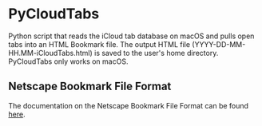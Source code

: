 # PyCloudTabs
Python script that reads the iCloud tab database on macOS and pulls open tabs into an HTML Bookmark file. The output HTML file (YYYY-DD-MM-HH.MM-iCloudTabs.html) is saved to the user's home directory. PyCloudTabs only works on macOS.

## Netscape Bookmark File Format
The documentation on the Netscape Bookmark File Format can be found [here](https://docs.microsoft.com/en-us/previous-versions/windows/internet-explorer/ie-developer/platform-apis/aa753582(v=vs.85)).
